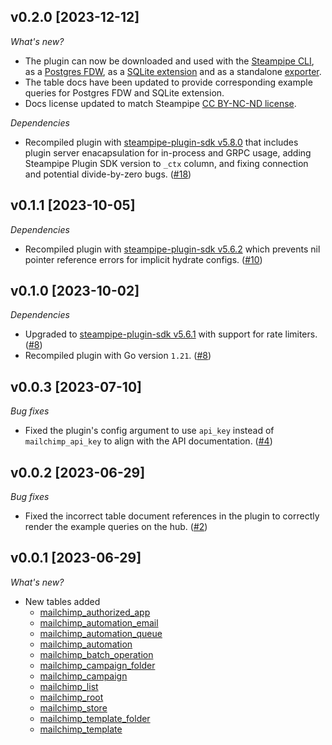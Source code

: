 ## v0.2.0 [2023-12-12]

_What's new?_

- The plugin can now be downloaded and used with the [Steampipe CLI](https://steampipe.io/install/steampipe.sh), as a [Postgres FDW](https://steampipe.io/install/postgres.sh), as a [SQLite extension](https://steampipe.io/install/sqlite.sh) and as a standalone [exporter](https://steampipe.io/install/export.sh).
- The table docs have been updated to provide corresponding example queries for Postgres FDW and SQLite extension.
- Docs license updated to match Steampipe [CC BY-NC-ND license](https://github.com/turbot/steampipe-plugin-mailchimp/blob/main/docs/LICENSE).

_Dependencies_

- Recompiled plugin with [steampipe-plugin-sdk v5.8.0](https://github.com/turbot/steampipe-plugin-sdk/blob/main/CHANGELOG.md#v580-2023-12-11) that includes plugin server enacapsulation for in-process and GRPC usage, adding Steampipe Plugin SDK version to `_ctx` column, and fixing connection and potential divide-by-zero bugs. ([#18](https://github.com/turbot/steampipe-plugin-mailchimp/pull/18))

## v0.1.1 [2023-10-05]

_Dependencies_

- Recompiled plugin with [steampipe-plugin-sdk v5.6.2](https://github.com/turbot/steampipe-plugin-sdk/blob/main/CHANGELOG.md#v562-2023-10-03) which prevents nil pointer reference errors for implicit hydrate configs. ([#10](https://github.com/turbot/steampipe-plugin-mailchimp/pull/10))

## v0.1.0 [2023-10-02]

_Dependencies_

- Upgraded to [steampipe-plugin-sdk v5.6.1](https://github.com/turbot/steampipe-plugin-sdk/blob/main/CHANGELOG.md#v561-2023-09-29) with support for rate limiters. ([#8](https://github.com/turbot/steampipe-plugin-mailchimp/pull/8))
- Recompiled plugin with Go version `1.21`. ([#8](https://github.com/turbot/steampipe-plugin-mailchimp/pull/8))

## v0.0.3 [2023-07-10]

_Bug fixes_

- Fixed the plugin's config argument to use `api_key` instead of `mailchimp_api_key` to align with the API documentation. ([#4](https://github.com/turbot/steampipe-plugin-mailchimp/pull/4))

## v0.0.2 [2023-06-29]

_Bug fixes_

- Fixed the incorrect table document references in the plugin to correctly render the example queries on the hub. ([#2](https://github.com/turbot/steampipe-plugin-mailchimp/pull/2))

## v0.0.1 [2023-06-29]

_What's new?_

- New tables added
  - [mailchimp_authorized_app](https://hub.steampipe.io/plugins/turbot/mailchimp/tables/mailchimp_authorized_app)
  - [mailchimp_automation_email](https://hub.steampipe.io/plugins/turbot/mailchimp/tables/mailchimp_automation_email)
  - [mailchimp_automation_queue](https://hub.steampipe.io/plugins/turbot/mailchimp/tables/mailchimp_automation_queue)
  - [mailchimp_automation](https://hub.steampipe.io/plugins/turbot/mailchimp/tables/mailchimp_automation)
  - [mailchimp_batch_operation](https://hub.steampipe.io/plugins/turbot/mailchimp/tables/mailchimp_batch_operation)
  - [mailchimp_campaign_folder](https://hub.steampipe.io/plugins/turbot/mailchimp/tables/mailchimp_campaign_folder)
  - [mailchimp_campaign](https://hub.steampipe.io/plugins/turbot/mailchimp/tables/mailchimp_campaign)
  - [mailchimp_list](https://hub.steampipe.io/plugins/turbot/mailchimp/tables/mailchimp_list)
  - [mailchimp_root](https://hub.steampipe.io/plugins/turbot/mailchimp/tables/mailchimp_root)
  - [mailchimp_store](https://hub.steampipe.io/plugins/turbot/mailchimp/tables/mailchimp_store)
  - [mailchimp_template_folder](https://hub.steampipe.io/plugins/turbot/mailchimp/tables/mailchimp_template_folder)
  - [mailchimp_template](https://hub.steampipe.io/plugins/turbot/mailchimp/tables/mailchimp_template)
